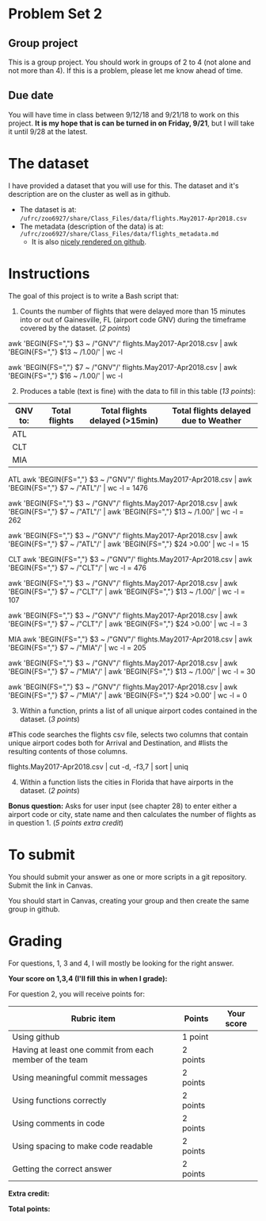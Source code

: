 # Problem Set 2

## Group project
This is a group project.
You should work in groups of 2 to 4 (not alone and not more than 4). If this is a problem, please let me know ahead of time.

## Due date
You will have time in class between 9/12/18 and 9/21/18 to work on this project. **It is my hope that is can be turned in on Friday, 9/21**, but I will take it until 9/28 at the latest.

# The dataset
I have provided a dataset that you will use for this. The dataset and it's description are on the cluster as well as in github.
 * The dataset is at: `/ufrc/zoo6927/share/Class_Files/data/flights.May2017-Apr2018.csv`
 * The metadata (description of the data) is at: `/ufrc/zoo6927/share/Class_Files/data/flights_metadata.md`
     * It is also [nicely rendered on github](https://github.com/CompTools/Class_Files/blob/master/data/flights_metadata.md).

# Instructions

The goal of this project is to write a Bash script that:
1. Counts the number of flights that were delayed more than 15 minutes into or out of Gainesville, FL (airport code GNV) during the timeframe covered by the dataset. (*2 points*)

awk 'BEGIN{FS=","} $3 ~ /"GNV"/' flights.May2017-Apr2018.csv | awk 'BEGIN{FS=","} $13 ~ /1.00/' | wc -l


awk 'BEGIN{FS=","} $7 ~ /"GNV"/' flights.May2017-Apr2018.csv | awk 'BEGIN{FS=","} $16 ~ /1.00/' | wc -l



2. Produces a table (text is fine) with the data to fill in this table (*13 points*):


GNV to: | Total flights | Total flights delayed (>15min) | Total flights delayed due to Weather
--------|---------------|------------------------|-------------------------------
ATL |
CLT |
MIA |


ATL
awk 'BEGIN{FS=","} $3 ~ /"GNV"/' flights.May2017-Apr2018.csv | awk 'BEGIN{FS=","} $7 ~ /"ATL"/' | wc -l = 1476

awk 'BEGIN{FS=","} $3 ~ /"GNV"/' flights.May2017-Apr2018.csv | awk 'BEGIN{FS=","} $7 ~ /"ATL"/' | awk 'BEGIN{FS=","} $13 ~ /1.00/' | wc -l  = 262

awk 'BEGIN{FS=","} $3 ~ /"GNV"/' flights.May2017-Apr2018.csv | awk 'BEGIN{FS=","} $7 ~ /"ATL"/' | awk 'BEGIN{FS=","} $24 >0.00' | wc -l  = 15


CLT
awk 'BEGIN{FS=","} $3 ~ /"GNV"/' flights.May2017-Apr2018.csv | awk 'BEGIN{FS=","} $7 ~ /"CLT"/' | wc -l = 476

awk 'BEGIN{FS=","} $3 ~ /"GNV"/' flights.May2017-Apr2018.csv | awk 'BEGIN{FS=","} $7 ~ /"CLT"/' | awk 'BEGIN{FS=","} $13 ~ /1.00/' | wc -l  = 107

awk 'BEGIN{FS=","} $3 ~ /"GNV"/' flights.May2017-Apr2018.csv | awk 'BEGIN{FS=","} $7 ~ /"CLT"/' | awk 'BEGIN{FS=","} $24 >0.00' | wc -l  = 3

MIA
awk 'BEGIN{FS=","} $3 ~ /"GNV"/' flights.May2017-Apr2018.csv | awk 'BEGIN{FS=","} $7 ~ /"MIA"/' | wc -l = 205

awk 'BEGIN{FS=","} $3 ~ /"GNV"/' flights.May2017-Apr2018.csv | awk 'BEGIN{FS=","} $7 ~ /"MIA"/' | awk 'BEGIN{FS=","} $13 ~ /1.00/' | wc -l  = 30

awk 'BEGIN{FS=","} $3 ~ /"GNV"/' flights.May2017-Apr2018.csv | awk 'BEGIN{FS=","} $7 ~ /"MIA"/' | awk 'BEGIN{FS=","} $24 >0.00' | wc -l  = 0



3. Within a function, prints a list of all unique airport codes contained in the dataset. (*3 points*)

#This code searches the flights csv file, selects two columns that contain unique airport codes both for Arrival and Destination, and #lists the resulting contents of those columns. 

flights.May2017-Apr2018.csv | cut -d, -f3,7 | sort | uniq

4. Within a function lists the cities in Florida that have airports in the dataset. (*2 points*)

**Bonus question:**  Asks for user input (see chapter 28) to enter either a airport code or city, state name and then calculates the number of flights as in question 1. (*5 points extra credit*)

# To submit
You should submit your answer as one or more scripts in a git repository. Submit the link in Canvas.

You should start in Canvas, creating your group and then create the same group in github.

# Grading
For questions, 1, 3 and 4, I will mostly be looking for the right answer.

**Your score on 1,3,4 (I'll fill this in when I grade):**


For question 2, you will receive points for:

Rubric item | Points | Your score
------------|--------|-----------
Using github| 1 point |
Having at least one commit from each member of the team | 2 points |
Using meaningful commit messages | 2 points |
Using functions correctly | 2 points |
Using comments in code | 2 points
Using spacing to make code readable | 2 points |
Getting the correct answer | 2 points |

**Extra credit:**

**Total points:**
